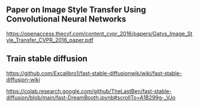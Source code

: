 ## Paper on Image Style Transfer Using Convolutional Neural Networks

https://openaccess.thecvf.com/content_cvpr_2016/papers/Gatys_Image_Style_Transfer_CVPR_2016_paper.pdf


## Train stable diffusion 

https://github.com/Excalibro1/fast-stable-diffusionwik/wiki/fast-stable-diffusion-wiki

https://colab.research.google.com/github/TheLastBen/fast-stable-diffusion/blob/main/fast-DreamBooth.ipynb#scrollTo=A1B299g-_VJo

